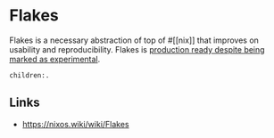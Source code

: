 
# Flakes

Flakes is a necessary abstraction of top of #[[nix]] that improves on usability and reproducibility. Flakes is [production ready despite being marked as experimental](https://determinate.systems/posts/experimental-does-not-mean-unstable).

```query
children:.
```

## Links

- https://nixos.wiki/wiki/Flakes